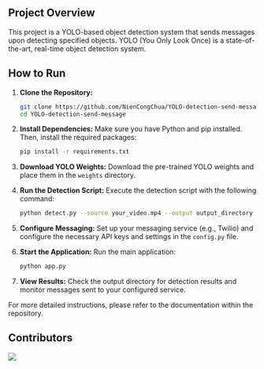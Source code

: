 ## Project Overview

This project is a YOLO-based object detection system that sends messages upon detecting specified objects. YOLO (You Only Look Once) is a state-of-the-art, real-time object detection system.

## How to Run

1. **Clone the Repository:**
    ```bash
    git clone https://github.com/NienCongChua/YOLO-detection-send-message.git
    cd YOLO-detection-send-message
    ```

2. **Install Dependencies:**
    Make sure you have Python and pip installed. Then, install the required packages:
    ```bash
    pip install -r requirements.txt
    ```

3. **Download YOLO Weights:**
    Download the pre-trained YOLO weights and place them in the `weights` directory.

4. **Run the Detection Script:**
    Execute the detection script with the following command:
    ```bash
    python detect.py --source your_video.mp4 --output output_directory
    ```

5. **Configure Messaging:**
    Set up your messaging service (e.g., Twilio) and configure the necessary API keys and settings in the `config.py` file.

6. **Start the Application:**
    Run the main application:
    ```bash
    python app.py
    ```

7. **View Results:**
    Check the output directory for detection results and monitor messages sent to your configured service.

For more detailed instructions, please refer to the documentation within the repository.

<h2 id="contrib">Contributors</h2>
<a href="https://github.com/NienCongChua/YOLO-detection-send-message/graphs/contributors">
  <img src="https://contrib.rocks/image?repo=NienCongChua/YOLO-detection-send-message" />
</a>